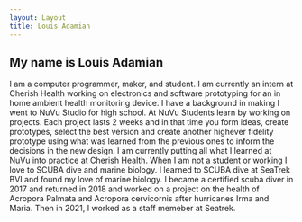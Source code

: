 ```yaml
---
layout: Layout
title: Louis Adamian
---
```



## My name is Louis Adamian

I am a computer programmer, maker, and student. I am currently an intern at Cherish Health working on electronics and 
software prototyping for an in home ambient health monitoring device. I have a background in making I went to NuVu 
Studio for high school. At NuVu Students learn by working on projects. Each project lasts 2 weeks and in that time you 
form ideas, create prototypes, select the best version and create another highever fidelity prototype using what was 
learned from the previous ones to inform the decisions in the new design. I am currently putting all what I learned at 
NuVu into practice at Cherish Health. When I am not a student or working I love to SCUBA dive and marine biology. I 
learned to SCUBA dive at SeaTrek BVI and found my love of marine biology. I became a certified scuba diver in 2017
and returned in 2018 and worked on a project on the health of Acropora Palmata and Acropora cervicornis after hurricanes
Irma and Maria. Then in 2021, I worked as a staff memeber at Seatrek.
<Social />